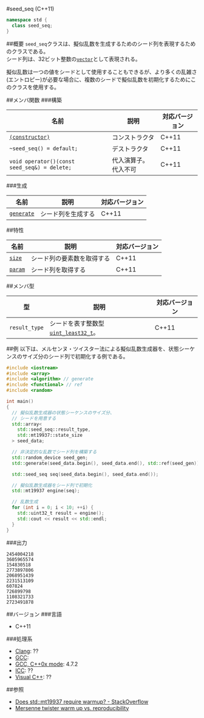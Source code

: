 #seed_seq (C++11)
```cpp
namespace std {
  class seed_seq;
}
```

##概要
`seed_seq`クラスは、擬似乱数を生成するためのシード列を表現するためのクラスである。  
シード列は、32ビット整数の[`vector`](/reference/vector.md)として表現される。

擬似乱数は一つの値をシードとして使用することもできるが、より多くの乱雑さ(エントロピー)が必要な場合に、複数のシードで擬似乱数を初期化するためにこのクラスを使用する。


##メンバ関数
###構築

| 名前 | 説明 | 対応バージョン |
|----------------------------------------------|----------------------|-------|
| [`(constructor)`](./seed_seq/op_constructor.md) | コンストラクタ       | C++11 |
| `~seed_seq() = default;`                     | デストラクタ         | C++11 |
| `void operator()(const seed_seq&) = delete;` | 代入演算子。代入不可 | C++11 |


###生成

| 名前 | 説明 | 対応バージョン |
|--------------------------------------|--------------------|-------|
| [`generate`](./seed_seq/generate.md) | シード列を生成する | C++11 |


##特性

| 名前 | 説明 | 対応バージョン |
|--------------------------------|----------------------------|-------|
| [`size`](./seed_seq/size.md)   | シード列の要素数を取得する | C++11 |
| [`param`](./seed_seq/param.md) | シード列を取得する         | C++11 |


##メンバ型

| 型 | 説明 | 対応バージョン |
|---------------|-------------------|-------|
| `result_type` | シードを表す整数型 [`uint_least32_t`](/reference/cstdint/uint_least32_t.md)。 | C++11 |


##例
以下は、メルセンヌ・ツイスター法による擬似乱数生成器を、状態シーケンスのサイズ分のシード列で初期化する例である。

```cpp
#include <iostream>
#include <array>
#include <algorithm> // generate
#include <functional> // ref
#include <random>

int main()
{
  // 擬似乱数生成器の状態シーケンスのサイズ分、
  // シードを用意する
  std::array<
    std::seed_seq::result_type,
    std::mt19937::state_size
  > seed_data;

  // 非決定的な乱数でシード列を構築する
  std::random_device seed_gen;
  std::generate(seed_data.begin(), seed_data.end(), std::ref(seed_gen));

  std::seed_seq seq(seed_data.begin(), seed_data.end());

  // 擬似乱数生成器をシード列で初期化
  std::mt19937 engine(seq);

  // 乱数生成
  for (int i = 0; i < 10; ++i) {
    std::uint32_t result = engine();
    std::cout << result << std::endl;
  }
}
```

###出力
```
2454004218
3605965574
154830518
2773897806
2068951439
2231513109
607824
726899798
1108321733
2723491878
```

##バージョン
###言語
- C++11

###処理系
- [Clang](/implementation.md#clang): ??
- [GCC](/implementation.md#gcc): 
- [GCC, C++0x mode](/implementation.md#gcc): 4.7.2
- [ICC](/implementation.md#icc): ??
- [Visual C++](/implementation.md#visual_cpp): ??

##参照
* [Does std::mt19937 require warmup? - StackOverflow](http://stackoverflow.com/questions/15509270/does-stdmt19937-require-warmup)
* [Mersenne twister warm up vs. reproducibility](http://stackoverflow.com/questions/16078794/mersenne-twister-warm-up-vs-reproducibility)

